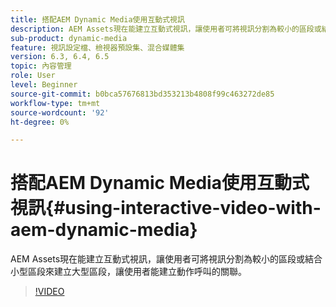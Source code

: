 ```yaml
---
title: 搭配AEM Dynamic Media使用互動式視訊
description: AEM Assets現在能建立互動式視訊，讓使用者可將視訊分割為較小的區段或結合小型區段來建立大型區段，讓使用者能建立動作呼叫的關聯。
sub-product: dynamic-media
feature: 視訊設定檔、檢視器預設集、混合媒體集
version: 6.3, 6.4, 6.5
topic: 內容管理
role: User
level: Beginner
source-git-commit: b0bca57676813bd353213b4808f99c463272de85
workflow-type: tm+mt
source-wordcount: '92'
ht-degree: 0%

---
```



# 搭配AEM Dynamic Media使用互動式視訊{#using-interactive-video-with-aem-dynamic-media}

AEM Assets現在能建立互動式視訊，讓使用者可將視訊分割為較小的區段或結合小型區段來建立大型區段，讓使用者能建立動作呼叫的關聯。

>[!VIDEO](https://video.tv.adobe.com/v/16516/?quality=9&learn=on)
